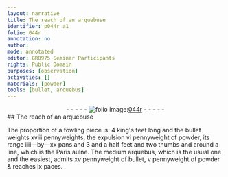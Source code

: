 ```yaml
---
layout: narrative
title: The reach of an arquebuse
identifier: p044r_a1
folio: 044r
annotation: no
author:
mode: annotated
editor: GR8975 Seminar Participants
rights: Public Domain
purposes: [observation]
activities: []
materials: [powder]
tools: [bullet, arquebus]
---
```


 <div class="folio" align="center">- - - - - <a href="http://gallica.bnf.fr/ark:/12148/btv1b10500001g/f93.image" target="_blank"><img src="https://cu-mkp.github.io/GR8975-edition/assets/photo-icon.png" alt="folio image: " style="display:inline-block; margin-bottom:-3px;"/>044r</a> - - - - - </div>  
## The reach of an arquebuse

 
The proportion of a fowling piece is: 4 king's feet long and the <span class="tool">bullet</span> weights xviii pennyweights, the expulsion vi pennyweight of <span class="material">powder</span>, its range iiii—by—xx pans and 3 and a half feet and two thumbs and around a line, which is the <span class="place">Paris</span> aulne. The medium <span class="tool">arquebus</span>, which is the usual one and the easiest, admits xv pennyweight of bullet, v pennyweight of powder & reaches lx paces.
 
